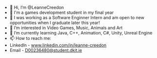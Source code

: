 - 👋 Hi, I’m @LeanneCreedon
- 🐧 I'm a games development student in my final year
- 🐝 I was working as a Software Enginner Intern and am open to new opportunities when I graduate later this year!
- 👀 I’m interested in Video Games, Music, Animals and Art
- 🌱 I’m currently learning Java, C++, Animation, C#, Unity, Unreal Engine
- 📫 How to reach me:
- Linkedln - www.linkedin.com/in/leanne-creedon
- Email - D00236480@student.dkit.ie

<!---
LeanneCreedon/LeanneCreedon is a ✨ special ✨ repository because its `README.md` (this file) appears on your GitHub profile.
You can click the Preview link to take a look at your changes.
--->
